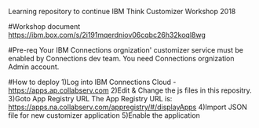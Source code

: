 Learning repository to continue IBM Think Customizer Workshop 2018

#Workshop document
https://ibm.box.com/s/2i191mqerdniov06cqbc26h32koql8wg

#Pre-req
Your IBM Connections orgnization' customizer service must be enabled by Connections dev team.
You need Connections orgnization Admin account.

#How to deploy 
1)Log into IBM Connections Cloud - https://apps.ap.collabserv.com
2)Edit & Change the js files in this repositry.
3)Goto App Registry URL
The App Registry URL is:
    https://apps.na.collabserv.com/appregistry/#/displayApps
4)Import JSON file for new customizer application
5)Enable the application




